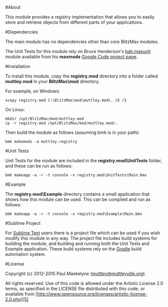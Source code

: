 #About

This module provides a registry implementation that allows you to easily store
and retrieve objects from different parts of your applications.

#Dependencies

The main module has no dependencies other than core BlitzMax modules.

The Unit Tests for this module rely on Bruce Henderson's [bah.maxunit][6] module
available from his **maxmods** [Google Code project page][7].

#Installation

To install this module, copy the **registry.mod** directory into a folder
called **muttley.mod** in your **BlitzMax\mod** directory.

For example, on Windows:

	xcopy registry.mod C:\BlitzMax\mod\muttley.mod\. /E /I

On Linux:

	mkdir /opt/BlitzMax/mod/muttley.mod
	cp -r registry.mod /opt/BlitzMax/mod/muttley.mod/.

Then build the module as follows (assuming bmk is in your path):

	bmk makemods -a muttley.registry

#Unit Tests

Unit Tests for the module are included in the **registry.mod\UnitTests**
folder, and these can be run as follows:

	bmk makeapp -a -r -t console -x registry.mod\UnitTests\Main.bmx

#Example

The **registry.mod\Example** directory contains a small  application that shows
how this module can be used.  This can be compiled and run as follows:

	bmk makeapp -a -r -t console -x registry.mod\Example\Main.bmx

#Sublime Project

For [Sublime Text][2] users there is a project file which can be used if you
wish modify this module in any way.  The project file includes build systems
for building the module, and building and running both the Unit Tests and
Example application.  These build systems rely on the [Gradle][3] build
automation system.

#License

Copyright (c) 2012-2015 Paul Maskelyne ([muttley@muttleyville.org][4]).

All rights reserved. Use of this code is allowed under the Artistic License
2.0 terms, as specified in the LICENSE file distributed with this code, or
available from [http://www.opensource.org/licenses/artistic-license-2.0.php][5]

[2]: http://www.sublimetext.com/
[3]: http://www.gradle.org/
[4]: mailto:muttley@muttleyville.org
[5]: http://www.opensource.org/licenses/artistic-license-2.0.php
[6]: https://code.google.com/p/maxmods/wiki/MaxUnitModule
[7]: https://code.google.com/p/maxmods/
